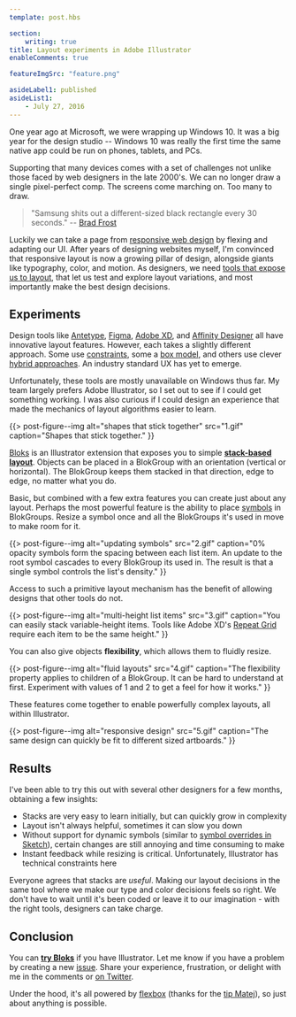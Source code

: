 ```yaml
---
template: post.hbs

section:
    writing: true
title: Layout experiments in Adobe Illustrator
enableComments: true

featureImgSrc: "feature.png"

asideLabel1: published
asideList1:
    - July 27, 2016
---
```


One year ago at Microsoft, we were wrapping up Windows 10. It was a big year for the design studio -- Windows 10 was really the first time the same native app could be run on phones, tablets, and PCs.

Supporting that many devices comes with a set of challenges not unlike those faced by web designers in the late 2000's. We can no longer draw a single pixel-perfect comp. The screens come marching on. Too many to draw.

> "Samsung shits out a different-sized black rectangle every 30 seconds." -- [Brad Frost](http://bradfrost.com/blog/post/i-have-no-idea-what-the-hell-i-am-doing/)

Luckily we can take a page from [responsive web design](https://en.wikipedia.org/wiki/Responsive_web_design) by flexing and adapting our UI. After years of designing websites myself, I'm convinced that responsive layout is now a growing pillar of design, alongside giants like typography, color, and motion. As designers, we need [tools that expose us to layout](https://medium.com/bridge-collection/modern-design-tools-adaptive-layouts-e236070856e3#.7ky86uult), that let us test and explore layout variations, and most importantly make the best design decisions.

## Experiments

Design tools like [Antetype](http://www.antetype.com/), [Figma](https://www.figma.com/), [Adobe XD](http://www.adobe.com/products/experience-design.html), and [Affinity Designer](https://vimeo.com/169816724?utm_source=designernews) all have innovative layout features. However, each takes a slightly different approach. Some use [constraints](https://www.youtube.com/watch?v=mTPJBB3f0mg), some a [box model](http://www.antetype.com/tutorial1.html), and others use clever [hybrid approaches](https://www.youtube.com/watch?v=42VCB42TKp4). An industry standard UX has yet to emerge.

Unfortunately, these tools are mostly unavailable on Windows thus far. My team largely prefers Adobe Illustrator, so I set out to see if I could get something working. I was also curious if I could design an experience that made the mechanics of layout algorithms easier to learn.

{{> post-figure--img
    alt="shapes that stick together"
    src="1.gif"
    caption="Shapes that stick together."
}}

[Bloks](https://github.com/WestonThayer/Bloks) is an Illustrator extension that exposes you to simple [**stack-based layout**](http://www.michaellucassmith.com/20080525%20User%20Interface%20Layout.html). Objects can be placed in a BlokGroup with an orientation (vertical or horizontal). The BlokGroup keeps them stacked in that direction, edge to edge, no matter what you do.

Basic, but combined with a few extra features you can create just about any layout. Perhaps the most powerful feature is the ability to place [symbols](https://helpx.adobe.com/illustrator/using/symbols.html) in BlokGroups. Resize a symbol once and all the BlokGroups it's used in move to make room for it.

{{> post-figure--img
    alt="updating symbols"
    src="2.gif"
    caption="0% opacity symbols form the spacing between each list item. An update to the root symbol cascades to every BlokGroup its used in. The result is that a single symbol controls the list's density."
}}

Access to such a primitive layout mechanism has the benefit of allowing designs that other tools do not.

{{> post-figure--img
    alt="multi-height list items"
    src="3.gif"
    caption="You can easily stack variable-height items. Tools like Adobe XD's [Repeat Grid](https://www.youtube.com/watch?v=42VCB42TKp4) require each item to be the same height."
}}

You can also give objects **flexibility**, which allows them to fluidly resize.

{{> post-figure--img
    alt="fluid layouts"
    src="4.gif"
    caption="The flexibility property applies to children of a BlokGroup. It can be hard to understand at first. Experiment with values of 1 and 2 to get a feel for how it works."
}}

These features come together to enable powerfully complex layouts, all within Illustrator.

{{> post-figure--img
    alt="responsive design"
    src="5.gif"
    caption="The same design can quickly be fit to different sized artboards."
}}

## Results

I've been able to try this out with several other designers for a few months, obtaining a few insights:

* Stacks are very easy to learn initially, but can quickly grow in complexity
* Layout isn't always helpful, sometimes it can slow you down
* Without support for dynamic symbols (similar to [symbol overrides in Sketch](https://www.sketchapp.com/learn/documentation/07-symbols/2-editing-symbols.html)), certain changes are still annoying and time consuming to make
* Instant feedback while resizing is critical. Unfortunately, Illustrator has technical constraints here

Everyone agrees that stacks are *useful*. Making our layout decisions in the same tool where we make our type and color decisions feels so right. We don't have to wait until it's been coded or leave it to our imagination - with the right tools, designers can take charge.

## Conclusion

You can [**try Bloks**](https://github.com/WestonThayer/Bloks#installation) if you have Illustrator. Let me know if you have a problem by creating a new [issue](https://github.com/WestonThayer/Bloks/issues). Share your experience, frustration, or delight with me in the comments or [on Twitter](https://twitter.com/WestonThayer5).

Under the hood, it's all powered by [flexbox](https://github.com/facebook/css-layout) (thanks for the [tip Matej](https://medium.com/facebook-design/exploring-dynamic-layout-in-sketch-fdf0e825d1cf#.2jcauvrh3)), so just about anything is possible.
